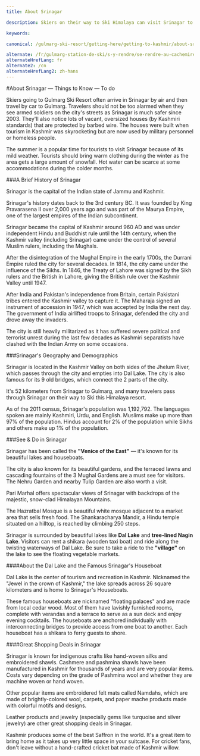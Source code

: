 ```yaml
---
title: About Srinagar

description: Skiers on their way to Ski Himalaya can visit Srinagar to shop and see Dal Lake and the Mughal Gardens before traveling from Srinagar to Gulmarg Ski Resort.

keywords:

canonical: /gulmarg-ski-resort/getting-here/getting-to-kashmir/about-srinagar

alternate: /fr/gulmarg-station-de-ski/s-y-rendre/se-rendre-au-cachemire/a-propos-srinagar
alternateHrefLang: fr
alternate2: /cn
alternateHrefLang2: zh-hans
---
```


#About Srinagar — Things to Know — To do

Skiers going to Gulmarg Ski Resort often arrive in Srinagar by air and then travel by car to Gulmarg. Travelers should not be too alarmed when they see armed soldiers on the city's streets as Srinagar is much safer since 2003. They'll also notice lots of vacant, oversized houses (by Kashmiri standards) that are protected by barbed wire. The houses were built when tourism in Kashmir was skyrocketing but are now used by military personnel or homeless people.

The summer is a popular time for tourists to visit Srinagar because of its mild weather. Tourists should bring warm clothing during the winter as the area gets a large amount of snowfall. Hot water can be scarce at some accommodations during the colder months.

###A Brief History of Srinagar

Srinagar is the capital of the Indian state of Jammu and Kashmir.

Srinagar's history dates back to the 3rd century BC. It was founded by King Pravarasena II over 2,000 years ago and was part of the Maurya Empire, one of the largest empires of the Indian subcontinent.

Srinagar became the capital of Kashmir around 960 AD and was under independent Hindu and Buddhist rule until the 14th century, when the Kashmir valley (including Srinagar) came under the control of several Muslim rulers, including the Mughals.

After the disintegration of the Mughal Empire in the early 1700s, the Durrani Empire ruled the city for several decades. In 1814, the city came under the influence of the Sikhs. In 1846, the Treaty of Lahore was signed by the Sikh rulers and the British in Lahore, giving the British rule over the Kashmir Valley until 1947.

After India and Pakistan's independence from Britain, certain Pakistani tribes entered the Kashmir valley to capture it. The Maharaja signed an instrument of accession in 1947, which was accepted by India the next day. The government of India airlifted troops to Srinagar, defended the city and drove away the invaders.

The city is still heavily militarized as it has suffered severe political and terrorist unrest during the last few decades as Kashmiri separatists have clashed with the Indian Army on some occasions.

###Srinagar's Geography and Demographics

Srinagar is located in the Kashmir Valley on both sides of the Jhelum River, which passes through the city and empties into Dal Lake. The city is also famous for its 9 old bridges, which connect the 2 parts of the city.

It's 52 kilometers from Srinagar to Gulmarg, and many travelers pass through Srinagar on their way to Ski this Himalaya resort.

As of the 2011 census, Srinagar's population was 1,192,792. The languages spoken are mainly Kashmiri, Urdu, and English. Muslims make up more than 97% of the population. Hindus account for 2% of the population while Sikhs and others make up 1% of the population.

###See & Do in Srinagar

Srinagar has been called the **"Venice of the East"** — it's known for its beautiful lakes and houseboats.

The city is also known for its beautiful gardens, and the terraced lawns and cascading fountains of the 3 Mughal Gardens are a must see for visitors. The Nehru Garden and nearby Tulip Garden are also worth a visit.

Pari Marhal offers spectacular views of Srinagar with backdrops of the majestic, snow-clad Himalayan Mountains.

The Hazratbal Mosque is a beautiful white mosque adjacent to a market area that sells fresh food. The Shankaracharya Mandir, a Hindu temple situated on a hilltop, is reached by climbing 250 steps.

Srinagar is surrounded by beautiful lakes like **Dal Lake** and **tree-lined Nagin Lake**. Visitors can rent a shikara (wooden taxi boat) and ride along the twisting waterways of Dal Lake. Be sure to take a ride to the **"village"** on the lake to see the floating vegetable markets.

####About the Dal Lake and the Famous Srinagar's Houseboat

Dal Lake is the center of tourism and recreation in Kashmir. Nicknamed the "Jewel in the crown of Kashmir," the lake spreads across 26 square kilometers and is home to Srinagar's Houseboats.

These famous houseboats are nicknamed "floating palaces" and are made from local cedar wood. Most of them have lavishly furnished rooms, complete with verandas and a terrace to serve as a sun deck and enjoy evening cocktails. The houseboats are anchored individually with interconnecting bridges to provide access from one boat to another. Each houseboat has a shikara to ferry guests to shore.

####Great Shopping Deals in Srinagar

Srinagar is known for indigenous crafts like hand-woven silks and embroidered shawls. Cashmere and pashmina shawls have been manufactured in Kashmir for thousands of years and are very popular items. Costs vary depending on the grade of Pashmina wool and whether they are machine woven or hand woven.

Other popular items are embroidered felt mats called Namdahs, which are made of brightly-colored wool, carpets, and paper mache products made with colorful motifs and designs.

Leather products and jewelry (especially gems like turquoise and silver jewelry) are other great shopping deals in Srinagar.

Kashmir produces some of the best Saffron in the world. It's a great item to bring home as it takes up very little space in your suitcase. For cricket fans, don't leave without a hand-crafted cricket bat made of Kashmir willow.

